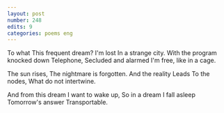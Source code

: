 ```yaml
---
layout: post
number: 248
edits: 9
categories: poems eng
---
```


To what 
This frequent dream?
I'm lost
In a strange city.
With the program knocked down 
Telephone,
Secluded and alarmed
I'm free, like in a cage.

The sun rises,
The nightmare is forgotten.
And the reality 
Leads
To the nodes,
What do not intertwine.

And from this dream
I want to wake up,
So in a dream I fall asleep
Tomorrow's answer
Transportable.
